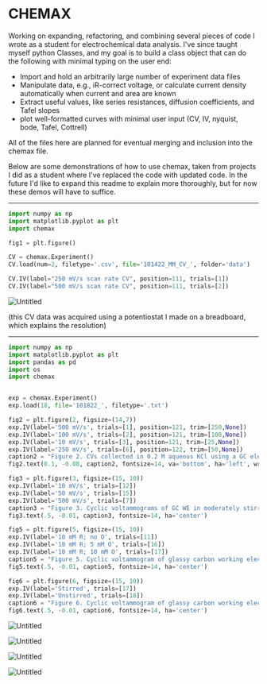 # CHEMAX
Working on expanding, refactoring, and combining several pieces of code I wrote as a student for electrochemical data analysis. 
I've since taught myself python Classes, and my goal is to build a class object that can do the following with minimal typing on the user end:
- Import and hold an arbitrarily large number of experiment data files
- Manipulate data, e.g., iR-correct voltage, or calculate current density automatically when current and area are known
- Extract useful values, like series resistances, diffusion coefficients, and Tafel slopes
- plot well-formatted curves with minimal user input (CV, IV, nyquist, bode, Tafel, Cottrell)

All of the files here are planned for eventual merging and inclusion into the chemax file.

Below are some demonstrations of how to use chemax, taken from projects I did as a student where I've replaced the code with updated code. 
In the future I'd like to expand this readme to explain more thoroughly, but for now these demos will have to suffice.

--------------------------------------

```python
import numpy as np
import matplotlib.pyplot as plt
import chemax

fig1 = plt.figure()

CV = chemax.Experiment()
CV.load(num=2, filetype='.csv', file='101422_MM_CV_', folder='data')

CV.IV(label="250 mV/s scan rate CV", position=111, trials=[1])
CV.IV(label="500 mV/s scan rate CV", position=111, trials=[2])
```
![Untitled](https://github.com/user-attachments/assets/f9f4d216-ac7e-4aeb-a632-9595fa10d556)

(this CV data was acquired using a potentiostat I made on a breadboard, which explains the resolution)

--------------------------------------

```python
import numpy as np
import matplotlib.pyplot as plt
import pandas as pd
import os
import chemax


exp = chemax.Experiment()
exp.load(18, file='101822_', filetype='.txt')

fig2 = plt.figure(2, figsize=(14,7))
exp.IV(label='500 mV/s', trials=[1], position=121, trim=[250,None])
exp.IV(label='100 mV/s', trials=[2], position=121, trim=[100,None])
exp.IV(label='10 mV/s', trials=[3], position=121, trim=[25,None])
exp.IV(label='250 mV/s', trials=[6], position=122, trim=[50,None])
caption2 = "Figure 2. CVs collected in 0.2 M aqueous KCl using a GC electrode swept from an initial voltage of 0 to +1 V to -1 V \n v. SCE (left) and a Pt electrode swept from an initial voltage of 0 to +2 V to -2 V v. SCE (right). Data corrected to \n exclude aliasing effects."
fig2.text(0.1, -0.08, caption2, fontsize=14, va='bottom', ha='left', wrap=True)

fig3 = plt.figure(3, figsize=(15, 10))
exp.IV(label='10 mV/s', trials=[12])
exp.IV(label='50 mV/s', trials=[15])
exp.IV(label='500 mV/s', trials=[7])
caption3 = "Figure 3. Cyclic voltammograms of GC WE in moderately stirred 0.2 M KCl and 10 mM ferrocyanide at \n varied voltage scan rates. Experiments started at 0 V, swept to -2 V then swept positive to 1 V."
fig3.text(.5, -0.01, caption3, fontsize=14, ha='center')

fig5 = plt.figure(5, figsize=(15, 10))
exp.IV(label='10 mM R; no O', trials=[11])
exp.IV(label='10 mM R; 5 mM O', trials=[16])
exp.IV(label='10 mM R; 10 mM O', trials=[17])
caption5 = "Figure 5. Cyclic voltammogram of glassy carbon working electrode in vigorously stirred 0.2 M KCl and different relative \n proportions of R and O."
fig5.text(.5, -0.01, caption5, fontsize=14, ha='center')

fig6 = plt.figure(6, figsize=(15, 10))
exp.IV(label='Stirred', trials=[17])
exp.IV(label='Unstirred', trials=[18])
caption6 = "Figure 6. Cyclic voltammogram of glassy carbon working electrode in moderately stirred 0.2 M KCl and 10 mM \n ferrocyanide/10 mM ferricyanide, both stirred and unstirred."
fig6.text(.5, -0.01, caption6, fontsize=14, ha='center')
```
![Untitled](https://github.com/user-attachments/assets/5b5c029d-2982-4092-9662-5eb0a7e134ac)

![Untitled](https://github.com/user-attachments/assets/295a0599-0824-4461-b35b-4815f5f8a78b)

![Untitled](https://github.com/user-attachments/assets/75b0d1f3-60c3-4e1b-9cfe-3d05ea735f25)

![Untitled](https://github.com/user-attachments/assets/1ee2efe1-12d0-4443-b15d-ef1764e9a699)

